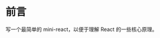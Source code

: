 <!--
 * Author  rhys.zhao
 * Date  2023-03-02 15:12:45
 * LastEditors  rhys.zhao
 * LastEditTime  2023-06-07 17:17:08
 * Description
-->

# 前言

写一个最简单的 mini-react，以便于理解 React 的一些核心原理。
